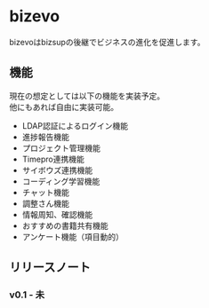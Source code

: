 bizevo
======

bizevoはbizsupの後継でビジネスの進化を促進します。

機能
--------
現在の想定としては以下の機能を実装予定。  
他にもあれば自由に実装可能。

- LDAP認証によるログイン機能
- 進捗報告機能
- プロジェクト管理機能
- Timepro連携機能
- サイボウズ連携機能
- コーディング学習機能
- チャット機能
- 調整さん機能
- 情報周知、確認機能
- おすすめの書籍共有機能
- アンケート機能（項目動的）

リリースノート
--------
### v0.1 - 未
